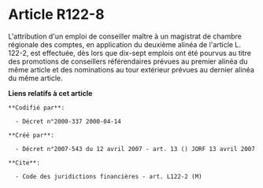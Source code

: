 # Article R122-8

L'attribution d'un emploi de conseiller maître à un magistrat de chambre régionale des comptes, en application du deuxième
alinéa de l'article L. 122-2, est effectuée, dès lors que dix-sept emplois ont été pourvus au titre des promotions de
conseillers référendaires prévues au premier alinéa du même article et des nominations au tour extérieur prévues au dernier
alinéa du même article.

**Liens relatifs à cet article**

	**Codifié par**:

	  - Décret n°2000-337 2000-04-14

	**Créé par**:

	  - Décret n°2007-543 du 12 avril 2007 - art. 13 () JORF 13 avril 2007

	**Cite**:

	  - Code des juridictions financières - art. L122-2 (M)
